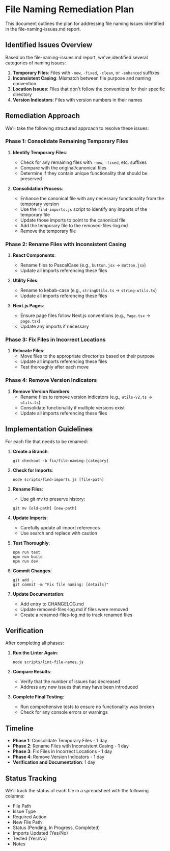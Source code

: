# File Naming Remediation Plan

This document outlines the plan for addressing file naming issues identified in the file-naming-issues.md report.

## Identified Issues Overview

Based on the file-naming-issues.md report, we've identified several categories of naming issues:

1. **Temporary Files**: Files with `-new`, `-fixed`, `-clean`, or `-enhanced` suffixes
2. **Inconsistent Casing**: Mismatch between file purpose and naming convention
3. **Location Issues**: Files that don't follow the conventions for their specific directory
4. **Version Indicators**: Files with version numbers in their names

## Remediation Approach

We'll take the following structured approach to resolve these issues:

### Phase 1: Consolidate Remaining Temporary Files

1. **Identify Temporary Files**:
   - Check for any remaining files with `-new`, `-fixed`, etc. suffixes
   - Compare with the original/canonical files
   - Determine if they contain unique functionality that should be preserved

2. **Consolidation Process**:
   - Enhance the canonical file with any necessary functionality from the temporary version
   - Use the `find-imports.js` script to identify any imports of the temporary file
   - Update those imports to point to the canonical file
   - Add the temporary file to the removed-files-log.md
   - Remove the temporary file

### Phase 2: Rename Files with Inconsistent Casing

1. **React Components**:
   - Rename files to PascalCase (e.g., `button.jsx` → `Button.jsx`)
   - Update all imports referencing these files

2. **Utility Files**:
   - Rename to kebab-case (e.g., `stringUtils.ts` → `string-utils.ts`)
   - Update all imports referencing these files

3. **Next.js Pages**:
   - Ensure page files follow Next.js conventions (e.g., `Page.tsx` → `page.tsx`)
   - Update any imports if necessary

### Phase 3: Fix Files in Incorrect Locations

1. **Relocate Files**:
   - Move files to the appropriate directories based on their purpose
   - Update all imports referencing these files
   - Test thoroughly after each move

### Phase 4: Remove Version Indicators

1. **Remove Version Numbers**:
   - Rename files to remove version indicators (e.g., `utils-v2.ts` → `utils.ts`)
   - Consolidate functionality if multiple versions exist
   - Update all imports referencing these files

## Implementation Guidelines

For each file that needs to be renamed:

1. **Create a Branch**:
   ```
   git checkout -b fix/file-naming-[category]
   ```

2. **Check for Imports**:
   ```
   node scripts/find-imports.js [file-path]
   ```

3. **Rename Files**:
   - Use git mv to preserve history:
   ```
   git mv [old-path] [new-path]
   ```

4. **Update Imports**:
   - Carefully update all import references
   - Use search and replace with caution

5. **Test Thoroughly**:
   ```
   npm run test
   npm run build
   npm run dev
   ```

6. **Commit Changes**:
   ```
   git add .
   git commit -m "Fix file naming: [details]"
   ```

7. **Update Documentation**:
   - Add entry to CHANGELOG.md
   - Update removed-files-log.md if files were removed
   - Create a renamed-files-log.md to track renamed files

## Verification

After completing all phases:

1. **Run the Linter Again**:
   ```
   node scripts/lint-file-names.js
   ```

2. **Compare Results**:
   - Verify that the number of issues has decreased
   - Address any new issues that may have been introduced

3. **Complete Final Testing**:
   - Run comprehensive tests to ensure no functionality was broken
   - Check for any console errors or warnings

## Timeline

- **Phase 1**: Consolidate Temporary Files - 1 day
- **Phase 2**: Rename Files with Inconsistent Casing - 1 day
- **Phase 3**: Fix Files in Incorrect Locations - 1 day
- **Phase 4**: Remove Version Indicators - 1 day
- **Verification and Documentation**: 1 day

## Status Tracking

We'll track the status of each file in a spreadsheet with the following columns:
- File Path
- Issue Type
- Required Action
- New File Path
- Status (Pending, In Progress, Completed)
- Imports Updated (Yes/No)
- Tested (Yes/No)
- Notes